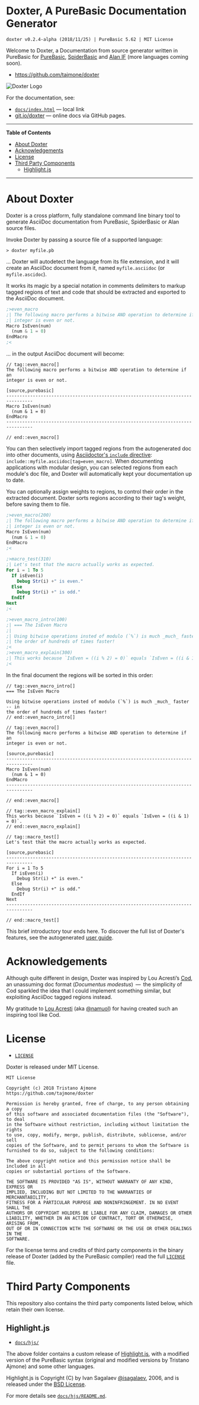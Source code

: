 # Doxter, A PureBasic Documentation Generator

    doxter v0.2.4-alpha (2018/11/25) | PureBasic 5.62 | MIT License

Welcome to Doxter, a Documentation from source generator written in PureBasic for [PureBasic], [SpiderBasic] and [Alan IF] (more languages coming soon).

- https://github.com/tajmone/doxter

![Doxter Logo][Doxter Logo]

For the documentation, see:

- [`docs/index.html`](./docs/index.html) — local link
- [git.io/doxter](https://git.io/doxter) — online docs via GitHub pages.

-----

**Table of Contents**

<!-- MarkdownTOC autolink="true" bracket="round" autoanchor="false" lowercase="only_ascii" uri_encoding="true" levels="1,2,3" -->

- [About Doxter](#about-doxter)
- [Acknowledgements](#acknowledgements)
- [License](#license)
- [Third Party Components](#third-party-components)
    - [Highlight.js](#highlightjs)

<!-- /MarkdownTOC -->

-----

# About Doxter

Doxter is a cross platform, fully standalone command line binary tool to generate AsciiDoc documentation from PureBasic, SpiderBasic or Alan source files.

Invoke Doxter by passing a source file of a supported language:

    > doxter myfile.pb

... Doxter will autodetect the language from its file extension, and it will create an AsciiDoc document from it, named `myfile.asciidoc` (or `myfile.ascidoc`).

It works its magic by a special notation in comments delimiters to markup tagged regions of text and code that should be extracted and exported to the AsciiDoc document.

```purebasic
;>even_macro
;| The following macro performs a bitwise AND operation to determine if an
;| integer is even or not.
Macro IsEven(num)
  (num & 1 = 0)  
EndMacro
;<
```

... in the output AsciiDoc document will become:

```adoc
// tag::even_macro[]
The following macro performs a bitwise AND operation to determine if an
integer is even or not.

[source,purebasic]
--------------------------------------------------------------------------------
Macro IsEven(num)
  (num & 1 = 0)  
EndMacro
--------------------------------------------------------------------------------

// end::even_macro[]
```

You can then selectively import tagged regions from the autogenerated doc into other documents, using [Asciidoctor's `include` directive][adr inc tag]: `include::myfile.asciidoc[tag=even_macro]`.
When documenting applications with modular design, you can selected regions from each module's doc file, and Doxter will automatically kept your documentation up to date.


You can optionally assign weights to regions, to control their order in the extracted document. Doxter sorts regions according to their tag's weight, before saving them to file.

```purebasic
;>even_macro(200)
;| The following macro performs a bitwise AND operation to determine if an
;| integer is even or not.
Macro IsEven(num)
  (num & 1 = 0)  
EndMacro
;<

;>macro_test(310)
;| Let's test that the macro actually works as expected.
For i = 1 To 5
  If isEven(i)
    Debug Str(i) +" is even."
  Else
    Debug Str(i) +" is odd."
  EndIf
Next
;<

;>even_macro_intro(100)
;| === The IsEven Macro
;| 
;| Using bitwise operations insted of modulo (`%`) is much _much_ faster -- in
;| the order of hundreds of times faster! 
;<
;>even_macro_explain(300)
;| This works because `IsEven = ((i % 2) = 0)` equals `IsEven = ((i & 1) = 0)`.
;<
```

In the final document the regions will be sorted in this order:

```adoc
// tag::even_macro_intro[]
=== The IsEven Macro

Using bitwise operations insted of modulo (`%`) is much _much_ faster -- in
the order of hundreds of times faster! 
// end::even_macro_intro[]

// tag::even_macro[]
The following macro performs a bitwise AND operation to determine if an
integer is even or not.

[source,purebasic]
--------------------------------------------------------------------------------
Macro IsEven(num)
  (num & 1 = 0)  
EndMacro
--------------------------------------------------------------------------------

// end::even_macro[]

// tag::even_macro_explain[]
This works because `IsEven = ((i % 2) = 0)` equals `IsEven = ((i & 1) = 0)`.
// end::even_macro_explain[]

// tag::macro_test[]
Let's test that the macro actually works as expected.

[source,purebasic]
--------------------------------------------------------------------------------
For i = 1 To 5
  If isEven(i)
    Debug Str(i) +" is even."
  Else
    Debug Str(i) +" is odd."
  EndIf
Next
--------------------------------------------------------------------------------

// end::macro_test[]
```

This brief introductory tour ends here.
To discover the full list of Doxter's features, see the autogenerated [user guide][Doxter Web].

# Acknowledgements

Although quite different in design, Doxter was inspired by Lou Acresti’s [Cod], an unassuming doc format (_Documentus modestus_)  —  the simplicity of Cod sparkled the idea that I could implement something similar, but exploiting AsciiDoc tagged regions instead.

My gratitude to [Lou Acresti] (aka [@namuol]) for having created such an inspiring tool like Cod.


# License

- [`LICENSE`](./LICENSE)

Doxter is released under MIT License.

    MIT License

    Copyright (c) 2018 Tristano Ajmone
    https://github.com/tajmone/doxter

    Permission is hereby granted, free of charge, to any person obtaining a copy
    of this software and associated documentation files (the "Software"), to deal
    in the Software without restriction, including without limitation the rights
    to use, copy, modify, merge, publish, distribute, sublicense, and/or sell
    copies of the Software, and to permit persons to whom the Software is
    furnished to do so, subject to the following conditions:

    The above copyright notice and this permission notice shall be included in all
    copies or substantial portions of the Software.

    THE SOFTWARE IS PROVIDED "AS IS", WITHOUT WARRANTY OF ANY KIND, EXPRESS OR
    IMPLIED, INCLUDING BUT NOT LIMITED TO THE WARRANTIES OF MERCHANTABILITY,
    FITNESS FOR A PARTICULAR PURPOSE AND NONINFRINGEMENT. IN NO EVENT SHALL THE
    AUTHORS OR COPYRIGHT HOLDERS BE LIABLE FOR ANY CLAIM, DAMAGES OR OTHER
    LIABILITY, WHETHER IN AN ACTION OF CONTRACT, TORT OR OTHERWISE, ARISING FROM,
    OUT OF OR IN CONNECTION WITH THE SOFTWARE OR THE USE OR OTHER DEALINGS IN THE
    SOFTWARE.

For the license terms and credits of third party components in the binary release of Doxter (added by the PureBasic compiler) read the full [`LICENSE`](./LICENSE) file.

# Third Party Components

This repository also contains the third party components listed below, which retain their own license.

## Highlight.js

- [`docs/hjs/`](./docs/hjs/)

The above folder contains a custom release of [Highlight.js], with a modified version of the PureBasic syntax (original and modified versions by Tristano Ajmone) and some other languages.

Highlight.js is Copyright (C) by Ivan Sagalaev [@isagalaev], 2006, and is released under the [BSD License][hljs license].

For more details see [`docs/hjs/README.md`](./docs/hjs/README.md).


<!-----------------------------------------------------------------------------
                               REFERENCE LINKS                                
------------------------------------------------------------------------------>


[Doxter Web]: https://git.io/doxter "Read Doxter's user guide"

<!-- Project Files -->

[Doxter Logo]: ./doxter_logo.svg "Doxter Logo"
[hljs license]: ./docs/hjs/LICENSE "View Highlight.js license"

<!-- Asciidoctor -->

[adr inc tag]: https://asciidoctor.org/docs/user-manual/#by-tagged-regions "See Asciidoctor documentation on how to `include` tagged regions"

<!-- 3rd Parties Links -->

[Highlight.js]: https://highlightjs.org
[@isagalaev]: https://github.com/isagalaev

[Cod]: http://lou.wtf/cod/ "Visit Cod's website"
[Lou Acresti]: http://lou.wtf/ "Visit Lou Acresti's website"
[@namuol]: https://github.com/namuol "Visit Lou Acresti's GitHub profile"

[PureBasic]: https://www.purebasic.com/ "Visit PureBasic's website"
[SpiderBasic]: https://www.spiderbasic.com/ "Visit SpiderBasic's website"
[Alan IF]: https://www.alanif.se/ "Visit Alan's website"

<!-- EOF -->
